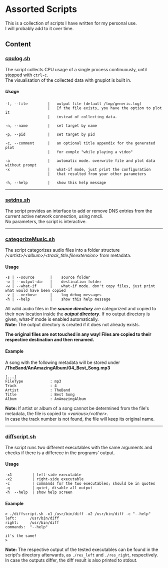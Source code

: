 
# Assorted Scripts
This is a collection of scripts I have written for my personal use.  
I will probably add to it over time.

## Content

### [cpulog.sh](cpulog.sh)

The script collects CPU usage of a single process continuously, until stopped with `ctrl-c`.  
The visualisation of the collected data with gnuplot is built in.

##### Usage


```
-f, --file         |   output file (default /tmp/generic.log)  
                   |   If the file exists, you have the option to plot it
                   |   instead of collecting data.  
                   
-n, --name         |   set target by name   

-p, --pid          |   set target by pid 
  
-c, --comment      |   an optional title appendix for the generated plot
                   |   for exmple "while playing a video"
                       
-a                 |   automatic mode. overwrite file and plot data without prompt
-x                 |   what-if mode, just print the configuration 
                   |   that resulted from your other parameters
                       
-h, --help         |   show this help message
```  
---

### [setdns.sh](setdns.sh)

The script provides an interface to add or remove DNS entries from the current active network connection, using nmcli.  
No parameters, the script is interactive.

---

### [categorizeMusic.sh](categorizeMusic.sh)

The script categorizes audio files into a folder structure <i>/\<artist>/\<album>/\<track_title.fileextension></i> from metadata.

#### Usage

```
-s | --source      	|	 source folder
-o | --output-dir  	|	 destination folder
-w | --what-if     	|	 what-if mode. don't copy files, just print what would have been copied
-v | --verbose     	|	 log debug messages
-h | --help        	|	 show this help message
```

All valid audio files in the <i><b>source directory</b></i> are categorized and copied to their new location inside the <i><b>output directory</b></i>. If no output directory is given, what-if mode is enabled automatically.  
<b>Note:</b> The output directory is created if it does not already exists.


<b>The original files are not touched in any way! Files are copied to their respective destination and then renamed.</b>

#### Example
A song with the following metadata will be stored under 
<b>/TheBand/AnAmazingAlbum/04\_Best\_Song.mp3</b>

```
[...]
FileType			: mp3
Track				: 4
Artist				: TheBand
Title				: Best Song
Album				: AnAmazingAlbum
```

<b>Note:</b> If artist or album of a song cannot be determined from the file's metadata, the file is copied to <i>\<various>/\<other></i>.  
In case the track number is not found, the file will keep its original name.

---

### [diffscript.sh](diffscript.sh)

The script runs two different executables with the same arguments and checks if there is a differece in the programs' output.


#### Usage

```
-x1			| left-side executable
-x2			| right-side executable
-c			| commands for the two executables; should be in quotes
-q			| quiet, disable all output	 
-h  --help	| show help screen
```


#### Example

```
> ./diffscript.sh -x1 /usr/bin/diff -x2 /usr/bin/diff -c "--help"
left:      /usr/bin/diff
right:     /usr/bin/diff
commands:  "--help"

it's the same!
> 
```

<b>Note:</b> The respective output of the tested executables can be found in the script's directory afterwards, as ``` ./res_left ``` and ``` ./res_right ```, respectively.
In case the outputs differ, the diff result is also printed to stdout.
